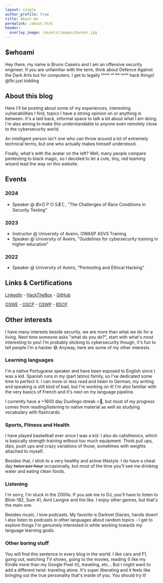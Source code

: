 ```yaml
---
layout: single
author_profile: true
title: About me
permalink: /about.html
header:
  overlay_image: /assets/images/banner.jpg
---
```


## $whoami

Hey there, my name is Bruno Caseiro and I am an offensive security engineer. If you are unfamiliar with the term, think about Defence Against the Dark Arts but for computers. I get to legally ⁽ᵐᵒˢᵗ ᵒᶠ ᵗʰᵉ ᵗᶦᵐᵉ⁾ hack things! @fbi just kidding 


## About this blog

Here I'll be posting about some of my experiences, interesting vulnerabilities I find, topics I have a strong opinion on or anything in between. It's a laid back, informal space to talk a bit about what I am doing. I'm also aiming to make this understandable to anyone even remotely close to the cybersecurity world.

An intelligent person isn't one who can throw around a lot of extremely technical terms, but one who actually makes himself understood.

Finally, what's with the avatar on the left? Well, many people compare pentesting to black magic, so I decided to let a cute, tiny, red teaming wizard lead the way on this website.

## Events
### 2024
- Speaker @ ØxＯＰＯＳɆＣ, "The Challenges of Race Conditions in Security Testing"

### 2023
- Instructor @ University of Aveiro, OWASP ASVS Training
- Speaker @ University of Aveiro, "Guidelines for cybersecurity training in higher education"

### 2022
- Speaker @ University of Aveiro, "Pentesting and Ethical Hacking"

## Links & Certifications

[LinkedIn](https://www.linkedin.com/in/brunocaseiro/) - [HackTheBox](https://app.hackthebox.com/profile/420159) - [GitHub](https://github.com/BrunoCaseiro/)

[OSWE](https://www.credential.net/e02f57dd-fdcd-447b-9b81-469ea8986a31) - [OSCP](https://www.credential.net/97c43b2b-f03b-4610-a8f4-c53ad8ced9cd#gs.2ihuzg) - [OSWP](https://www.credential.net/1262b384-9801-4ff6-8a75-1ff4866c0092) - [BSCP](https://portswigger.net/web-security/e/c/0116babe76dd45d3) 


## Other interests

I have many interests beside security, we are more than what we do for a living. Next time someone asks "what do you do?", start with what's most interesting to you! I'm probably sticking to cybersecurity though, it's fun to tell people I'm a hacker 😄 Anyway, here are some of my other interests.


### Learning languages

I'm a native Portuguese speaker and have been exposed to English since I was a kid. Spanish runs in my (part latino) family, so I've dedicated some time to perfect it. I can more or less read and listen to German, my writing and speaking is still kind of bad, but I'm working on it! I'm also familiar with the very basics of French and it's next on my language pipeline.

I currently have a +1600 day Duolingo streak 🔥🦉, but most of my progress comes from reading/listening to native material as well as studying vocabulary with flashcards.


### Sports, Fitness and Health

I have played basketball ever since I was a kid. I also do calisthenics, which is basically strength training without too much equipment. Think pull ups, dips, push ups and crazy variations of those, sometimes with weights attached to myself.

Besides that, I stick to a very healthy and active lifestyle. I do have a cheat day ~~twice per hour~~ occasionally, but most of the time you'll see me drinking water and eating clean foods.


### Listening

I'm sorry, I'm stuck in the 2000s. If you ask me to DJ, you'll have to listen to Blink-182, Sum 41, Avril Lavigne and the like. I enjoy other genres, but that's the main one.

Besides music, I love podcasts. My favorite is Darknet Diaries, hands down! I also listen to podcasts in other languages about random topics - I get to explore things I'm genuinely interested in while working towards my language learning goals.


### Other boring stuff

You will find this sentence in every blog in the world. I like cars and F1, going out, watching TV shows, going to the movies, reading (I like my Kindle more than my Google Pixel 🤓), traveling, etc... But I might want to add a different twist: traveling alone. It's super liberating and it feels like bringing out the true personality that's inside of you. You should try it!
